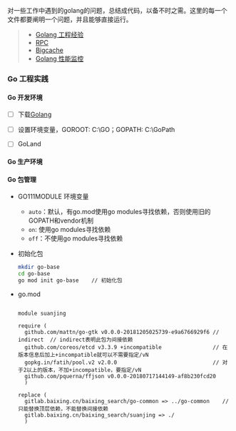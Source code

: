 对一些工作中遇到的golang的问题，总结成代码，以备不时之需。这里的每一个文件都要阐明一个问题，并且能够直接运行。

> * [Golang 工程经验](https://juejin.im/post/5a6873fb518825733e60a1ae)
> * [RPC](https://blog.csdn.net/liubenlong007/article/details/54692241)
> * [Bigcache](https://github.com/allegro/bigcache)
> * [Golang 性能监控](http://xiaorui.cc/2016/03/20/golang%E4%BD%BF%E7%94%A8pprof%E7%9B%91%E6%8E%A7%E6%80%A7%E8%83%BD%E5%8F%8Agc%E8%B0%83%E4%BC%98/)


### Go 工程实践

#### Go 开发环境

- [ ] 下载[Golang](https://studygolang.com/dl)
- [ ] 设置环境变量，GOROOT: C:\GO；GOPATH: C:\GoPath
- [ ] GoLand


#### Go 生产环境


#### Go 包管理
  
* GO111MODULE 环境变量
    * `auto`：默认，有go.mod使用go modules寻找依赖，否则使用旧的GOPATH和vendor机制
    * `on`: 使用go modules寻找依赖
    * `off`：不使用go modules寻找依赖


* 初始化包
    ``` bash
    mkdir go-base
    cd go-base
    go mod init go-base    // 初始化包
    ```

* go.mod
  ``` 

  module suanjing

  require (
	github.com/mattn/go-gtk v0.0.0-20181205025739-e9a6766929f6 // indirect  // indirect表明此包为间接依赖
	github.com/coreos/etcd v3.3.9 +incompatible                // 在版本信息后加上+incompatible就可以不需要指定/vN
    gopkg.in/fatih/pool.v2 v2.0.0                              // 对于2以上的版本，不加+incompatible，要指定/vN
    github.com/pquerna/ffjson v0.0.0-20180717144149-af8b230fcd20
    )

  replace (
	gitlab.baixing.cn/baixing_search/go-common => ../go-common    // 只能替换顶层依赖，不能替换间接依赖
	gitlab.baixing.cn/baixing_search/suanjing => ./
    )
  ```



